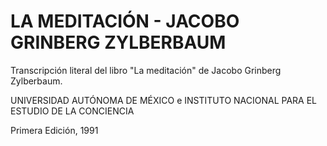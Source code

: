 # LA MEDITACIÓN - JACOBO GRINBERG ZYLBERBAUM

Transcripción literal del libro "La meditación" de Jacobo Grinberg Zylberbaum.

UNIVERSIDAD AUTÓNOMA DE MÉXICO e INSTITUTO NACIONAL PARA EL ESTUDIO DE LA CONCIENCIA

Primera Edición, 1991
